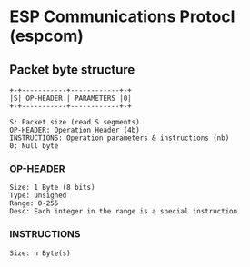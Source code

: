 # ESP Communications Protocl (espcom)

## Packet byte structure

	+-+-----------+------------+-+
	|S| OP-HEADER | PARAMETERS |0|
	+-+-----------+------------+-+
	
	S: Packet size (read S segments)
	OP-HEADER: Operation Header (4b)
	INSTRUCTIONS: Operation parameters & instructions (nb)
	0: Null byte

### OP-HEADER

	Size: 1 Byte (8 bits)
	Type: unsigned 
	Range: 0-255
	Desc: Each integer in the range is a special instruction. 

### INSTRUCTIONS

	Size: n Byte(s)
